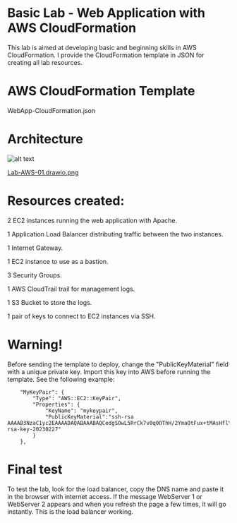 # Basic Lab - Web Application with AWS CloudFormation
This lab is aimed at developing basic and beginning skills in AWS CloudFormation.
I provide the CloudFormation template in JSON for creating all lab resources.

# AWS CloudFormation Template
WebApp-CloudFormation.json

# Architecture
![alt text]([https://raw.githubusercontent.com/username/projectname/branch/path/to/img.png](https://github.com/Henreis90/Lab01-CloudFormationJson/blob/main/Lab-AWS-01.drawio.png))

[Lab-AWS-01.drawio.png](https://github.com/Henreis90/Lab01-CloudFormationJson/blob/main/Lab-AWS-01.drawio.png)


# Resources created:

2 EC2 instances running the web application with Apache.

1 Application Load Balancer distributing traffic between the two instances.

1 Internet Gateway.

1 EC2 instance to use as a bastion.

3 Security Groups.

1 AWS CloudTrail trail for management logs.

1 S3 Bucket to store the logs.

1 pair of keys to connect to EC2 instances via SSH.

# Warning!
Before sending the template to deploy, change the "PublicKeyMaterial" field with a unique private key. Import this key into AWS before running the template. See the following example:

        "MyKeyPair": {
            "Type": "AWS::EC2::KeyPair",
            "Properties": {
                "KeyName": "mykeypair",
                "PublicKeyMaterial":"ssh-rsa AAAAB3NzaC1yc2EAAAADAQABAAABAQCedgSOwL5RrCk7v0q0OThH/2YmaOtFux+tMAsHflYU9dPKtXBaoTApgfkFo2P6QBMBQUO2df7UAsVPIfLOlckPR8dM4MBiW+L88lnwcXlDwbWJLihL5NCqfTkiId7ajKU6T8rP8hdP30p8VuBKQtCPeeXCgHoQNgiJlJYRwjrwv4OyqiKIivq3KuJQzr0hUn44horn+e7iClwSmpgh3PLvLUv+l+We/+ggzZmEavkH6ms8D9+tXu7KowcrGUVLi370GV3OcPYoRoPQ83t6Ge7LLOb6QpxyKwsRNQL7hUpLwmvfzCKyWWnCGqRG7q5pGBru+wKHw8gQKvF8y5rwEnYj rsa-key-20230227"
            }
        },


# Final test

To test the lab, look for the load balancer, copy the DNS name and paste it in the browser with internet access. If the message WebServer 1 or WebServer 2 appears and when you refresh the page a few times, it will go instantly. This is the load balancer working.
